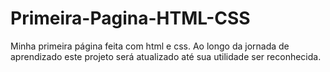 # Primeira-Pagina-HTML-CSS
Minha primeira página feita com html e css.
Ao longo da jornada de aprendizado este projeto será atualizado até sua utilidade ser reconhecida.
